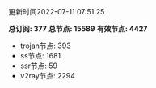 更新时间2022-07-11 07:51:25

**总订阅: 377**
**总节点: 15589**
**有效节点: 4427**
- trojan节点: 393
- ss节点: 1681
- ssr节点: 59
- v2ray节点: 2294
